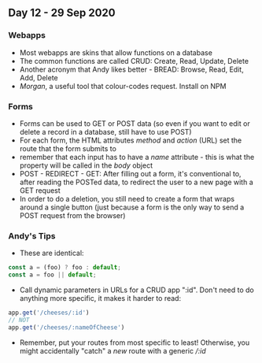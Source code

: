 ## Day 12 - 29 Sep 2020

### Webapps

* Most webapps are skins that allow functions on a database
* The common functions are called CRUD: Create, Read, Update, Delete
* Another acronym that Andy likes better - BREAD: Browse, Read, Edit, Add, Delete
* *Morgan*, a useful tool that colour-codes request. Install on NPM

### Forms

* Forms can be used to GET or POST data (so even if you want to edit or delete a record in a database, still have to use POST)
* For each form, the HTML attributes *method* and *action* (URL) set the route that the form submits to
* remember that each input has to have a *name* attribute - this is what the property will be called in the *body* object
* POST - REDIRECT - GET: After filling out a form, it's conventional to, after reading the POSTed data, to redirect the user to a new page with a GET request
* In order to do a deletion, you still need to create a form that wraps around a single button (just because a form is the only way to send a POST request from the browser)

### Andy's Tips

* These are identical:
```javascript
const a = (foo) ? foo : default;
const a = foo || default;
```
* Call dynamic parameters in URLs for a CRUD app ":id". Don't need to do anything more specific, it makes it harder to read:
```javascript
app.get('/cheeses/:id') 
// NOT
app.get('/cheeses/:nameOfCheese')
```
* Remember, put your routes from most specific to least! Otherwise, you might accidentally "catch" a *new* route with a generic */:id* 
